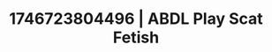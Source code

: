 ---
categories:
- Satin sheets
- Cosmic sensuality
- AI-generated
- Mindful kink
- ASMR
- Flirty smirk
- Whispers of pleasure
- Cosplay
image: /assets/images/1746723804496.jpg
layout: post
seo:
  description: Featured content with exclusive Scat Fetish, ABDL Play. HD images available.
  keywords: Scat Fetish, ABDL Play
  og_image: /assets/images/1746723804496.jpg
  schema_type: VisualArtwork
tags:
- ABDL Play
- '#1746723804496'
- Scat Fetish
title: 1746723804496 | ABDL Play Scat Fetish
---